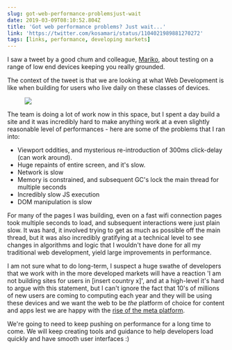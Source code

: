 ```yaml
---
slug: got-web-performance-problemsjust-wait
date: 2019-03-09T08:10:52.804Z
title: 'Got web performance problems? Just wait...'
link: 'https://twitter.com/kosamari/status/1104021989881270272'
tags: [links, performance, developing markets]
---
```

I saw a tweet by a good chum and colleague, [Mariko](https://twitter.com/kosamari), about testing on a range of low end devices keeping you really grounded.

The context of the tweet is that we are looking at what Web Development is like when building for users who live daily on these classes of devices.

<figure>
  <img src="/images/2019-03-09-got-web-performance-problemsjust-wait.jpeg">
</figure>

The team is doing a lot of work now in this space, but I spent a day build a site and it was incredibly hard to make anything work at a even slightly reasonable level of performances - here are some of the problems that I ran into:

* Viewport oddities, and mysterious re-introduction of 300ms click-delay (can work around).
* Huge repaints of entire screen, and it's slow.
* Network is slow
* Memory is constrained, and subsequent GC's lock the main thread for multiple seconds
* Incredibly slow JS execution
* DOM manipulation is slow

For many of the pages I was building, even on a fast wifi connection pages took multiple seconds to load, and subsequent interactions were just plain slow. It was hard, it involved trying to get as much as possible off the main thread, but it was also incredibly gratifying at a technical level to see changes in algorithms and logic that I wouldn't have done for all my traditional web development, yield large improvements in performance.

I am not sure what to do long-term, I suspect a huge swathe of developers that we work with in the more developed markets will have a reaction 'I am not building sites for users in [insert country x]', and at a high-level it's hard to argue with this statement, but I can't ignore the fact that 10's of millions of new users are coming to computing each year and they will be using these devices and we want the web to be *the* platform of choice for content and apps lest we are happy with the [rise of the meta platform](https://paul.kinlan.me/rise-of-the-meta-platforms/).

We're going to need to keep pushing on performance for a long time to come. We will keep creating tools and guidance to help developers load quickly and have smooth user interfaces :)
